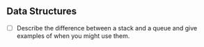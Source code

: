 ## Data Structures
* [ ] Describe the difference between a stack and a queue and give examples of when you might use them.

